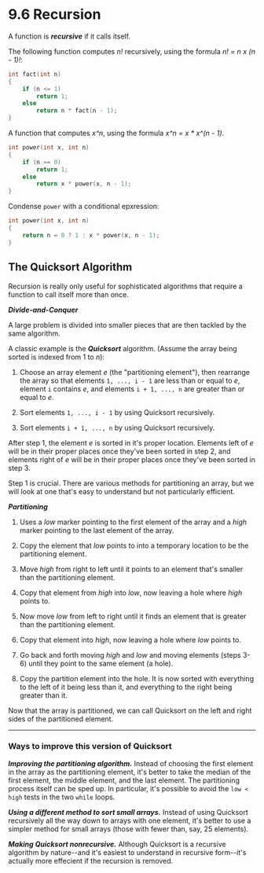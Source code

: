 # 9.6 Recursion

A function is ***recursive*** if it calls itself.

The following function computes *n!* recursively, using the formula *n! = n x (n - 1)!*:

```c
int fact(int n)
{
    if (n <= 1)
        return 1;
    else
        return n * fact(n - 1);
}
```

A function that computes *x^n*, using the formula *x^n = x * x^(n - 1)*.

```c
int power(int x, int n)
{
    if (n == 0)
        return 1;
    else
        return x * power(x, n - 1);
}
```

Condense `power` with a conditional epxression:

```c
int power(int x, int n)
{
    return n = 0 ? 1 : x * power(x, n - 1);
}
```

## The Quicksort Algorithm

Recursion is really only useful for sophisticated algorithms that require a function to call itself more than once.

***Divide-and-Conquer***

A large problem is divided into smaller pieces that are then tackled by the same algorithm.

A classic example is the ***Quicksort*** algorithm. (Assume the array being sorted is indexed from 1 to *n*):

1. Choose an array element *e* (the "partitioning element"), then rearrange the array so that elements `1, ..., i - 1` are less than or equal to *e*, element `i` contains *e*, and elements `i + 1, ..., n` are greater than or equal to *e*.

2. Sort elements `1, ..., i - 1` by using Quicksort recursively.

3. Sort elements `i + 1, ..., n` by using Quicksort recursively.

After step 1, the element *e* is sorted in it's proper location. Elements left of *e* will be in their proper places once they've been sorted in step 2, and elements right of *e* will be in their proper places once they've been sorted in step 3.

Step 1 is crucial. There are various methods for partitioning an array, but we will look at one that's easy to understand but not particularly efficient.

***Partitioning***

1. Uses a *low* marker pointing to the first element of the array and a *high* marker pointing to the last element of the array.

2. Copy the element that *low* points to into a temporary location to be the partitioning element.

3. Move *high* from right to left until it points to an element that's smaller than the partitioning element.

4. Copy that element from *high* into *low*, now leaving a hole where *high* points to.

5. Now move *low* from left to right until it finds an element that is greater than the partitioning element.

6. Copy that element into *high*, now leaving a hole where *low* points to.

7. Go back and forth moving *high* and *low* and moving elements (steps 3-6) until they point to the same element (a hole).

8. Copy the partition element into the hole. It is now sorted with everything to the left of it being less than it, and everything to the right being greater than it.

Now that the array is partitioned, we can call Quicksort on the left and right sides of the partitioned element.

---

### Ways to improve this version of Quicksort

***Improving the partitioning algorithm.*** Instead of choosing the first element in the array as the partitioning element, it's better to take the median of the first element, the middle element, and the last element. The partitioning process itself can be sped up. In particular, it's possible to avoid the `low < high` tests in the two `while` loops.

***Using a different method to sort small arrays.*** Instead of using Quicksort recursively all the way down to arrays with one element, it's better to use a simpler method for small arrays (those with fewer than, say, 25 elements).

***Making Quicksort nonrecursive.*** Although Quicksort is a recursive algorithm by nature--and it's easiest to understand in recursive form--it's actually more effecient if the recursion is removed.
